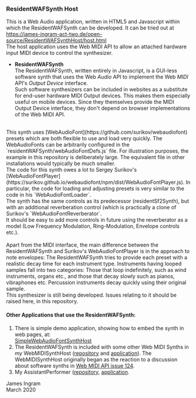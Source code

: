 ### ResidentWAFSynth Host
This is a Web Audio application, written in HTML5 and Javascript within which the ResidentWAFSynth can be developed. It can be tried out at <br />
https://james-ingram-act-two.de/open-source/ResidentWAFSynthHost/host.html <br />
The host application uses the Web MIDI API to allow an attached hardware input MIDI device to control the synthesizer.
<br />
* **ResidentWAFSynth**<br />
The ResidentWAFSynth, written entirely in Javascript, is a GUI-less software synth that uses the Web _Audio_ API to implement the Web _MIDI_ API's _Output Device_ interface.<br />
Such software synthesizers can be included in websites as a substitute for end-user hardware MIDI Output devices. This makes them especially useful on mobile devices. Since they themselves provide the MIDI Output Device interface, they don't depend on browser implementations of the Web MIDI API.<br />
<br />
This synth uses [WebAudioFont](https://github.com/surikov/webaudiofont) presets which are both flexible to use and load very quickly. The WebAudioFonts can be arbitrarily configured in the `residentWAFSynth/webAudioFontDefs.js` file. For illustration purposes, the example in this repository is deliberately large. The equivalent file in other installations would typically be much smaller.<br />
The code for this synth owes a lot to Sergey Surikov's [WebAudioFontPlayer](https://surikov.github.io/webaudiofont/npm/dist/WebAudioFontPlayer.js). In particular, the code for loading and adjusting presets is very similar to the code in his `WebAudioFontLoader`.<br />
The synth has the same controls as its predecessor (residentSf2Synth), but with an additional reverberation control (which is practically a clone of Surikov's `WebAudioFontReverberator`.<br />
It should be easy to add more controls in future using the reverberator as a model (Low Frequency Modulation, Ring-Modulation, Envelope controls etc.).<br />
<br />
Apart from the MIDI interface, the main difference between the ResidentWAFSynth and Surikov's WebAudioFontPlayer is in the approach to note envelopes: The ResidentWAFSynth tries to provide each preset with a realistic decay time for each instrument type. Instruments having looped samples fall into two categories: Those that loop indefinitely, such as wind instruments, organs etc., and those that decay slowly such as pianos, vibraphones etc. Percussion instruments decay quickly using their original sample. <br />
This synthesizer is still being developed. Issues relating to it should be raised here, in this repository.<br />

#### Other Applications that use the ResidentWAFSynth:
1. There is simple demo application, showing how to embed the synth in web pages, at:<br />
[SimpleWebAudioFontSynthHost](https://james-ingram-act-two.de/open-source/SimpleWebAudioFontSynthHost/host.html)<br />
2. The ResidentWAFSynth is included with some other Web MIDI Synths in my WebMIDISynthHost ([repository](https://github.com/notator/WebMIDISynthHost) and [application](https://james-ingram-act-two.de/open-source/WebMIDISynthHost/host.html)). The WebMIDISynthHost originally began as the reaction to a discussion about software synths in [Web MIDI API issue 124](https://github.com/WebAudio/web-midi-api/issues/124).<br />
3. My AssistantPerformer ([repository](https://github.com/notator/AssistantPerformer), [application](https://james-ingram-act-two.de/open-source/assistantPerformer/assistantPerformer.html).

James Ingram<br />
March 2020<br />




